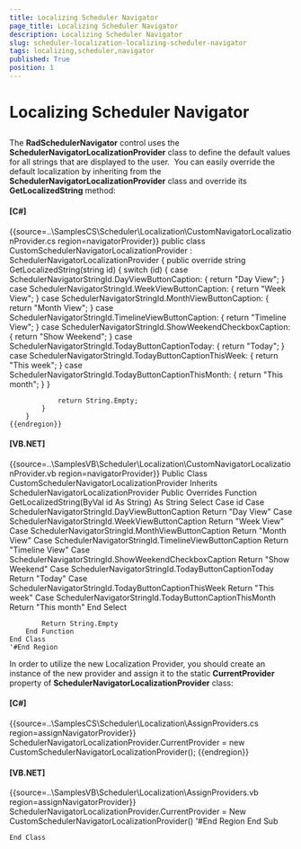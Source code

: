 ```yaml
---
title: Localizing Scheduler Navigator
page_title: Localizing Scheduler Navigator
description: Localizing Scheduler Navigator
slug: scheduler-localization-localizing-scheduler-navigator
tags: localizing,scheduler,navigator
published: True
position: 1
---
```


# Localizing Scheduler Navigator



## 

The __RadSchedulerNavigator__ control uses the __SchedulerNavigatorLocalizationProvider__ class to define the default
          values for all strings that are displayed to the user.  You can easily override the default localization by inheriting from the
          __SchedulerNavigatorLocalizationProvider__ class and override its __GetLocalizedString__ method: 
        

#### __[C#]__

{{source=..\SamplesCS\Scheduler\Localization\CustomNavigatorLocalizationProvider.cs region=navigatorProvider}}
	    public class CustomSchedulerNavigatorLocalizationProvider : SchedulerNavigatorLocalizationProvider
	    {
	        public override string GetLocalizedString(string id)
	        {
	            switch (id)
	            {
	                case SchedulerNavigatorStringId.DayViewButtonCaption:
	                    {
	                        return "Day View";
	                    }
	                case SchedulerNavigatorStringId.WeekViewButtonCaption:
	                    {
	                        return "Week View";
	                    }
	                case SchedulerNavigatorStringId.MonthViewButtonCaption:
	                    {
	                        return "Month View";
	                    }
	                case SchedulerNavigatorStringId.TimelineViewButtonCaption:
	                    {
	                        return "Timeline View";
	                    }
	                case SchedulerNavigatorStringId.ShowWeekendCheckboxCaption:
	                    {
	                        return "Show Weekend";
	                    }
	                case SchedulerNavigatorStringId.TodayButtonCaptionToday:
	                    {
	                        return "Today";
	                    }
	                case SchedulerNavigatorStringId.TodayButtonCaptionThisWeek:
	                    {
	                        return "This week";
	                    }
	                case SchedulerNavigatorStringId.TodayButtonCaptionThisMonth:
	                    {
	                        return "This month";
	                    }
	            }
	
	            return String.Empty;
	        }
	    }
	{{endregion}}



#### __[VB.NET]__

{{source=..\SamplesVB\Scheduler\Localization\CustomNavigatorLocalizationProvider.vb region=navigatorProvider}}
	Public Class CustomSchedulerNavigatorLocalizationProvider
	    Inherits SchedulerNavigatorLocalizationProvider
	    Public Overrides Function GetLocalizedString(ByVal id As String) As String
	        Select Case id
	            Case SchedulerNavigatorStringId.DayViewButtonCaption
	                Return "Day View"
	            Case SchedulerNavigatorStringId.WeekViewButtonCaption
	                Return "Week View"
	            Case SchedulerNavigatorStringId.MonthViewButtonCaption
	                Return "Month View"
	            Case SchedulerNavigatorStringId.TimelineViewButtonCaption
	                Return "Timeline View"
	            Case SchedulerNavigatorStringId.ShowWeekendCheckboxCaption
	                Return "Show Weekend"
	            Case SchedulerNavigatorStringId.TodayButtonCaptionToday
	                Return "Today"
	            Case SchedulerNavigatorStringId.TodayButtonCaptionThisWeek
	                Return "This week"
	            Case SchedulerNavigatorStringId.TodayButtonCaptionThisMonth
	                Return "This month"
	        End Select
	
	        Return String.Empty
	    End Function
	End Class
	'#End Region



In order to utilize the new Localization Provider, you should create an instance of the new provider and assign it to the static
          __CurrentProvider__ property of __SchedulerNavigatorLocalizationProvider__ class:
        

#### __[C#]__

{{source=..\SamplesCS\Scheduler\Localization\AssignProviders.cs region=assignNavigatorProvider}}
	            SchedulerNavigatorLocalizationProvider.CurrentProvider = new CustomSchedulerNavigatorLocalizationProvider();
	{{endregion}}



#### __[VB.NET]__

{{source=..\SamplesVB\Scheduler\Localization\AssignProviders.vb region=assignNavigatorProvider}}
	        SchedulerNavigatorLocalizationProvider.CurrentProvider = New CustomSchedulerNavigatorLocalizationProvider()
	        '#End Region
	    End Sub
	
	End Class


